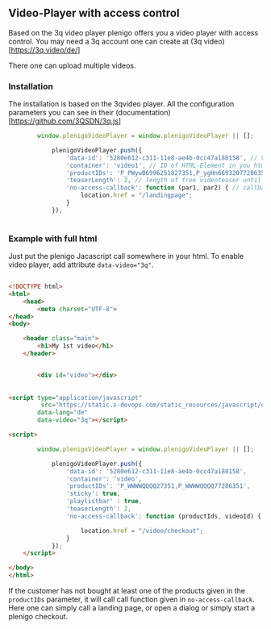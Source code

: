 ## Video-Player with access control

Based on the 3q video player plenigo offers you a video player with access control. You may need a 3q account one can create at (3q video)[https://3q.video/de/]

There one can upload multiple videos.


### Installation

The installation is based on the 3qvideo player. All the configuration parameters you can see in their (documentation)[https://github.com/3QSDN/3q.js]
```javascript
        window.plenigoVideoPlayer = window.plenigoVideoPlayer || [];

            plenigoVideoPlayer.push({
                'data-id': '5280e612-c311-11e8-ae4b-0cc47a188158', // Video ID from 3q backend
                'container': 'video1', // ID of HTML-Element in you html page
                'productIDs': 'P_PWywB6996251827351,P_ygHn66932077286351', // lst of plenigo product IDs to check access against
                'teaserLength': 2, // length of free videoteaser until video is stopped
                'no-access-callback': function (par1, par2) { // callbackfunction we call, if customer has no access
                    location.href = "/landingpage";
                }
            });
          
```

### Example with full html

Just put the plenigo Jacascript call somewhere in your html. To enable video player, add attribute `data-video="3q"`.

```html

<!DOCTYPE html>
<html>
    <head>
        <meta charset="UTF-8">
</head>
<body>

    <header class="main">
        <h1>My 1st video</h1>
    </header>


        <div id="video"></div>
    
    
<script type="application/javascript"
         src="https://static.s-devops.com/static_resources/javascript/qeorhgjqerjwefBwe8/plenigo_sdk.min.js" 
        data-lang="de" 
        data-video="3q"></script>

<script>

        window.plenigoVideoPlayer = window.plenigoVideoPlayer || [];

            plenigoVideoPlayer.push({
                'data-id': '5280e612-c311-11e8-ae4b-0cc47a188158',
                'container': 'video',
                'productIDs': 'P_WWWWQQQQ27351,P_WWWWQQQQ77286351',
                'sticky': true,
                'playlistbar' : true,
                'teaserLength': 2,
                'no-access-callback': function (productIds, videoId) {

                    location.href = "/video/checkout";
                }
            });
    </script>

</body>
</html>

```

If the customer has not bought at least one of the products given in the `productIDs` parameter, it will call call function given in `no-access-callback`. Here one can simply call a landing page, or open a dialog or simply start a plenigo checkout.
